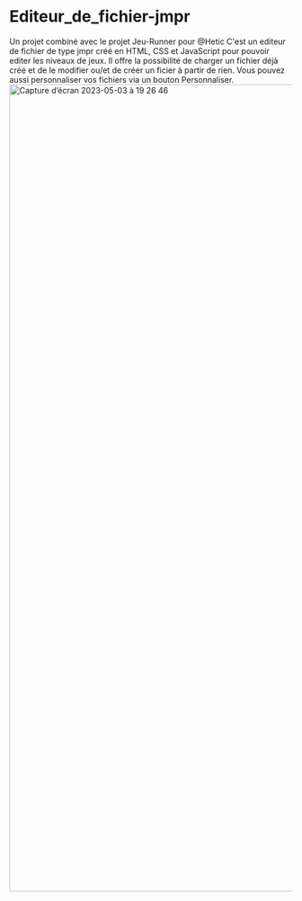 # Editeur_de_fichier-jmpr
Un projet combiné avec le projet Jeu-Runner pour @Hetic
C'est un editeur de fichier de type jmpr créé en HTML, CSS et JavaScript pour pouvoir editer les niveaux de jeux.
Il offre la possibilité de charger un fichier déjà créé et de le modifier ou/et de créer un ficier à partir de rien. 
Vous pouvez aussi personnaliser vos fichiers via un bouton Personnaliser.
<img width="1436" alt="Capture d’écran 2023-05-03 à 19 26 46" src="https://user-images.githubusercontent.com/121299370/235995136-082c6225-8fa1-4834-b9c7-e194f5dbc936.png">
